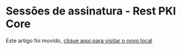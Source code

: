 ﻿# Sessões de assinatura - Rest PKI Core

Este artigo foi movido, [clique aqui para visitar o novo local](signature-sessions/index.md)
